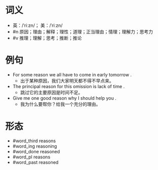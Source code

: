 # 词义
- 英：/ˈriːzn/； 美：/ˈriːzn/
- #n 原因；理由；解释；理性；道理；正当理由；情理；理解力；思考力
- #v 推理；理解；思考；推断；推论
# 例句
- For some reason we all have to come in early tomorrow .
	- 出于某种原因，我们大家明天都不得不早点来。
- The principal reason for this omission is lack of time .
	- 跳过它的主要原因是时间不足。
- Give me one good reason why I should help you .
	- 我为什么要帮你？给我一个充分的理由。
# 形态
- #word_third reasons
- #word_ing reasoning
- #word_done reasoned
- #word_pl reasons
- #word_past reasoned
